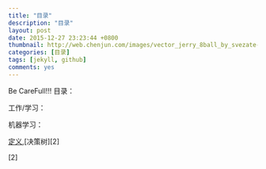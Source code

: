 ```yaml
---
title: "目录"
description: "目录"
layout: post
date: 2015-12-27 23:23:44 +0800
thumbnail: http://web.chenjun.com/images/vector_jerry_8ball_by_svezate-d6lzyyh.png
categories: [目录]
tags: [jekyll, github]
comments: yes
---
```

Be CareFull!!!
目录：

工作/学习：

 机器学习：

  [定义][1],[决策树][2]
			

 [1]:http://wang-zs.github.io/wang-zs-space/blog/2016/03/Algorithm.html
 [2]
